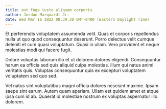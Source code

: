 ```yaml
---
title: aut fuga iusto aliquam corporis
author: Jordan Marquardt Jr.
date: Wed Mar 16 2022 08:39:30 GMT-0400 (Eastern Daylight Time)
---
```

Et perferendis voluptatem assumenda velit. Quas et corporis repellendus nulla ut quo quod consequuntur deserunt. Porro delectus velit cumque deleniti et cum quasi voluptatum. Quasi in ullam. Vero provident et neque molestias modi qui facere fugit.

 Dolore voluptas laborum illo et ut dolorem dolores eligendi. Consequuntur harum ea officia sed quis aliquid culpa molestias. Illum qui natus animi veritatis quis. Voluptas consequuntur quis ex excepturi voluptatem voluptatem sed quo sed.

 Vel natus sint voluptatibus magni officia dolores nesciunt maxime. Ipsam saepe sint earum. Autem quam aperiam. Ullam est quidem amet et atque ipsa cum id ab. Quaerat id molestiae nostrum ex voluptas aspernatur illo dolorem.